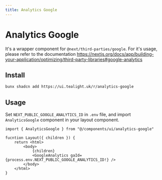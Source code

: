 ```yaml
---
title: Analytics Google
---
```

# Analytics Google

It's a wrapper component for `@next/third-parties/google`. For it's usage, please refer to the documentation
https://nextjs.org/docs/app/building-your-application/optimizing/third-party-libraries#google-analytics

## Install
```bash
bunx shadcn add https://ui.tealight.uk/r/analytics-google
```

## Usage

Set `NEXT_PUBLIC_GOOGLE_ANALYTICS_ID` in `.env` file, and import `AnalyticsGoogle` component in your layout component.

```tsx {1,7}
import { AnalyticsGoogle } from "@/components/ui/analytics-google"

fucntion Layout({ children }) {
    return <html>
        <body>
            {children}
            <GoogleAnalytics gaId={process.env.NEXT_PUBLIC_GOOGLE_ANALYTICS_ID!} />
        </body>
    </html>
}
```